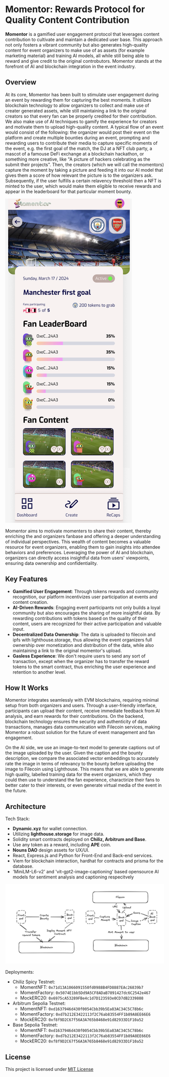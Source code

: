# Momentor: Rewards Protocol for Quality Content Contribution

**Momentor** is a gamified user engagement protocol that leverages content contribution to cultivate and maintain a dedicated user base. This approach not only fosters a vibrant community but also generates high-quality content for event organizers to make use of as assets (for example marketing material) and training AI models, all while still being able to reward and give credit to the original controbutors. Momentor stands at the forefront of AI and blockchain integration in the event industry.

## Overview

At its core, Momentor has been built to stimulate user engagement during an event by rewarding them for capturing the best moments. It utilizes blockchain technology to allow organizers to collect and make use of creater generated assets, while still maintaining a link to the original creators so that every fan can be properly credited for their contribution. We also make use of AI techniques to gamify the experience for creators and motivate them to upload high-quality content. A typical flow of an event would consist of the following: the organizer would post their event on the platform and create multiple bounties during an event, prompting and rewarding users to contribute their media to capture specific moments of the event, e.g. the first goal of the match, the DJ at a NFT club party, a mascot of a famouse DeFi exchange at a blockchain hackathon, or something more creative, like "A picture of hackers celebrating as the submit their projects". Then, the creators (which we will call the momentors) capture the moment by taking a picture and feeding it into our AI model that gives them a score of how relevant the picture is to the organizers ask. Subsequently, if the user fulfills a certain relavency threshold then a NFT is minted to the user, which would make them eligible to receive rewards and appear in the leaderboard for that particular moment bounty.

![alt text](./leaderboard.png)

Momentor aims to motivate momenters to share their content, thereby enriching the and organizers fanbase and offering a deeper understanding of individual perspectives. This wealth of content becomes a valuable resource for event organizers, enabling them to gain insights into attendee behaviors and preferences. Leveraging the power of AI and blockchain, organizers can directly access insightful data from users' viewpoints, ensuring data ownership and confidentiality.

## Key Features

- **Gamified User Engagement**: Through tokens rewards and community recognition, our platform incentivizes user participation at events and content creation.
- **AI-Driven Rewards**: Engaging event participants not only builds a loyal community but also encourages the sharing of more insightful data. By rewarding contributions with tokens based on the quality of their content, users are recognized for their active participation and valuable input.
- **Decentralized Data Ownership**: The data is uploaded to filecoin and ipfs with lighthouse.storage, thus allowing the event organizers full ownership over monetization and distribution of the data, while also maintaining a link to the original momentor's upload.
- **Gasless Experience**: We don't require users to send any sort of transaction, except when the organizer has to transfer the reward tokens to the smart contract, thus enriching the user experience and retention to another level.

## How It Works

Momentor integrates seamlessly with EVM blockchains, requiring minimal setup from both organizers and users. Through a user-friendly interface, participants can upload their content, receive immediate feedback from AI analysis, and earn rewards for their contributions. On the backend, blockchain technology ensures the security and authenticity of data transactions, manages data communication with Filecoin services, making Momentor a robust solution for the future of event management and fan engagement.

On the AI side, we use an image-to-text model to generate captions out of the image uploaded by the user. Given the caption and the bounty description, we compare the associated vector embeddings to accurately rate the image in terms of relevancy to the bounty before uploading the image to Filecoin using Lighthouse. This means that we are able to generate high quality, labelled training data for the event organizers, which they could then use to understand the fan experience, charactirize their fans to better cater to their interests, or even generate virtual media of the event in the future.

## Architecture

Tech Stack:

- **Dynamic.xyz** for wallet connection.
- Utilizing **lighthouse.storage** for image data.
- Solidity smart contracts deployed on **Chiliz, Arbitrum and Base**.
- Use any token as a reward, including **APE** coin.
- **Nouns DAO** design assets for UX/UI.
- React, Express.js and Python for Front-End and Back-end services.
- Viem for blockchain interaction, hardhat for contracts and prisma for the database.
- 'MiniLM-L6-v2' and 'vit-gpt2-image-captioning' based opensource AI models for sentiment analysis and captioning respecitvely

![alt text](./architecture.jpg)

Deployments:

- Chiliz Spicy Testnet:
  - MomentNFT: `0x71d13A1066091550fd0988B4FD8887EAc26839b7`
  - MomentFactory: `0x5074E1bb5Dd9A5CF8ADaB7891427dc6C2542e467`
  - MockERC20: `0x6975cA53289FBe4c1d7D123593e0CD7dB2339808`
- Arbitrum Sepolia Testnet:
  - MomentNFT: `0xd1637946d430f0054Cbb39b5Ea83AC34C5C78b6c`
  - MomentFactory: `0xd7b212E3422113f2C76ab83554FF1b89A8EE66E6`
  - MockERC20: `0xf8f9D2C67f56A3A765b8468e91d82933D1F10a52`
- Base Sepolia Testnet:
  - MomentNFT: `0xd1637946d430f0054Cbb39b5Ea83AC34C5C78b6c`
  - MomentFactory: `0xd7b212E3422113f2C76ab83554FF1b89A8EE66E6`
  - MockERC20: `0xf8f9D2C67f56A3A765b8468e91d82933D1F10a52`

## License

This project is licensed under [MIT License](./LICENSE)
